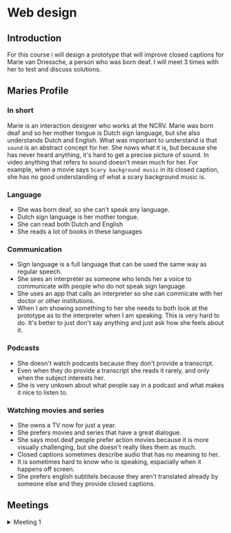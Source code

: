 # Web design
## Introduction
For this course i will design a prototype that will improve closed captions for Marie van Driessche, a person who was born deaf. I will meet 3 times with her to test and discuss solutions.

## Maries Profile
### In short
Marie is an interaction designer who works at the NCRV. Marie was born deaf and so her mother tongue is Dutch sign language, but she also understands Dutch and English. What was important to understand is that `sound` is an abstract concept for her. She nows what it is, but because she has never heard anything, it's hard to get a precise picture of sound. In video anything that refers to sound doesn't mean much for her. For example, when a movie says `Scary background music` in its closed caption, she has no good understanding of what a scary background music is.

### Language
* She was born deaf, so she can't speak any language.
* Dutch sign language is her mother tongue.
* She can read both Dutch and English
* She reads a lot of books in these languages

### Communication
* Sign language is a full language that can be used the same way as regular speech.
* She sees an interpreter as someone who lends her a voice to communicate with people who do not speak sign language.
* She uses an app that calls an interpreter so she can commicate with her doctor or other institutions.
* When I am showing something to her she needs to both look at the prototype as to the interpreter when I am speaking. This is very hard to do. It's better to just don't say anything and just ask how she feels about it.

### Podcasts
* She doesn't watch podcasts because they don't provide a transcript.
* Even when they do provide a transcript she reads it rarely, and only when the subject interests her.
* She is very unkown about what people say in a podcast and what makes it nice to listen to.

### Watching movies and series
* She owns a TV now for just a year.
* She prefers movies and series that have a great dialogue.
* She says most deaf people prefer action movies because it is more visually challenging, but she doesn't really likes them as much.
* Closed captions sometimes describe audio that has no meaning to her.
* It is sometimes hard to know who is speaking, espacially when it happens off screen.
* She prefers english subtitels because they aren't translated already by someone else and they provide closed captions.


## Meetings
<details>
<summary>Meeting 1</summary>

Talking to Marie felt like a normal conversation, because the interpreters did a great job translating. I did get a bit distracted because of all the hand gestures though.

### Testing hypotheses
#### Different voice pitches can't translate to sign language
It can, interpreters use mimics and face expressions to add emotions / pitch differences.

#### Closed captions don't always explain what is going on in the background.
Yes, for deaf people some captions do not make any sense. Captions such as `scary background music` can't be interpreted by someone who has never heard music to begin with. Which doesn't mean they can't experience sound in some way. Displaying rithm can provide extra context to a scenario. When the music is loud, like in a cinema, see can feel vibrations coming from the speakers, which also give the scenario extra depth. For example, it can indicate loud music playing in a bar, which tells her people can't hear eachother very well.

#### Text or emoji's can help to visualise emotion
It can, but you should be careful. Emotions are subjective and so interpreted differently per individual. A winking emoji can mean lots of things. Also color coded text can be easily misinterpreted. Colors as red can mean loud or angry for example. Colors like green and blue are even harder to define.

</details>
